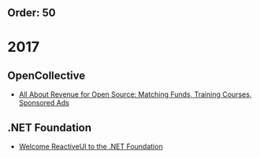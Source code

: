 Order: 50
---

# 2017

## OpenCollective
* [All About Revenue for Open Source: Matching Funds, Training Courses, Sponsored Ads](http://mailchi.mp/opencollective/200k-for-open-sourceachievement-unlocked-876213?e=e690e31b85)

## .NET Foundation
* [Welcome ReactiveUI to the .NET Foundation](https://dotnetfoundation.org/blog/welcome-reactiveui-to-the-net-foundation)

